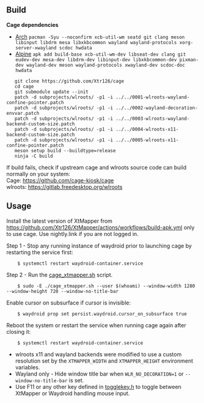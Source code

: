 ## Build 
**Cage dependencies**  
- [Arch](https://github.com/cage-kiosk/cage/blob/eaeab71ffa3ab5884df09c5664c00e368ca2585e/.github/workflows/main.yml#L32) `pacman -Syu --noconfirm xcb-util-wm seatd git clang meson libinput libdrm mesa libxkbcommon wayland wayland-protocols xorg-server-xwayland scdoc hwdata`  
- [Alpine](https://github.com/cage-kiosk/cage/blob/eaeab71ffa3ab5884df09c5664c00e368ca2585e/.github/workflows/main.yml#L26) `apk add build-base xcb-util-wm-dev libseat-dev clang git eudev-dev mesa-dev libdrm-dev libinput-dev libxkbcommon-dev pixman-dev wayland-dev meson wayland-protocols xwayland-dev scdoc-doc hwdata`
 ```
    git clone https://github.com/Xtr126/cage
    cd cage
    git submodule update --init
    patch -d subprojects/wlroots/ -p1 -i ../../0001-wlroots-wayland-confine-pointer.patch 
    patch -d subprojects/wlroots/ -p1 -i ../../0002-wayland-decoration-envvar.patch
    patch -d subprojects/wlroots/ -p1 -i ../../0003-wlroots-wayland-backend-custom-size.patch
    patch -d subprojects/wlroots/ -p1 -i ../../0004-wlroots-x11-backend-custom-size.patch
    patch -d subprojects/wlroots/ -p1 -i ../../0005-wlroots-x11-confine-pointer.patch
    meson setup build --buildtype=release
    ninja -C build
```
If build fails, check if upstream cage and wlroots source code can build normally on your system:  
Cage: https://github.com/cage-kiosk/cage  
wlroots: https://gitlab.freedesktop.org/wlroots

## Usage
Install the latest version of XtMapper from https://github.com/Xtr126/XtMapper/actions/workflows/build-apk.yml only to use cage. Use nightly.link if you are not logged in.

Step 1 - Stop any running instance of waydroid prior to launching cage by restarting the service first:

        $ systemctl restart waydroid-container.service
Step 2 - Run the [cage_xtmapper.sh](https://github.com/Xtr126/cage/blob/master/cage_xtmapper.sh) script.  

        $ sudo -E ./cage_xtmapper.sh --user $(whoami) --window-width 1280 --window-height 720 --window-no-title-bar
Enable cursor on subsurface if cursor is invisible:
  
        $ waydroid prop set persist.waydroid.cursor_on_subsurface true
Reboot the system or restart the service when running cage again after closing it:

        $ systemctl restart waydroid-container.service
- wlroots x11 and wayland backends were modified to use a custom resolution set by the `XTMAPPER_WIDTH` and `XTMAPPER_HEIGHT` environment variables.  
- Wayland only - Hide window title bar when `WLR_NO_DECORATION=1` or `--window-no-title-bar` is set.  
- Use F11 or any other key defined in  [togglekey.h](https://github.com/Xtr126/cage/blob/master/togglekey.h) to toggle between XtMapper or Waydroid handling mouse input.
    
